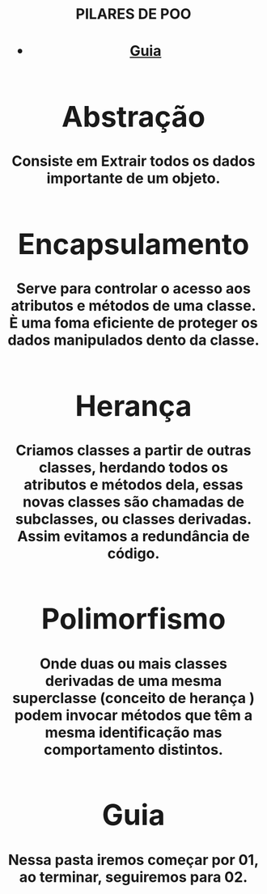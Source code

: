 <center><h1> PILARES DE POO <h1><center>

* [Guia](#guia)

# Abstração

Consiste em Extrair todos os dados **importante** de um objeto.

# Encapsulamento 

Serve para controlar o acesso aos atributos e métodos de uma classe. È uma foma eficiente de proteger os dados manipulados dento da classe. 

# Herança 

Criamos classes a partir de outras classes, **herdando todos os atributos e métodos**
dela, essas novas classes são chamadas de subclasses, ou classes derivadas. Assim evitamos a redundância de código.

# Polimorfismo

Onde duas ou mais classes derivadas de uma mesma superclasse (conceito de herança ) podem invocar métodos que têm a mesma identificação mas comportamento distintos.

# Guia

Nessa pasta iremos começar por 01, ao terminar, seguiremos para 02.